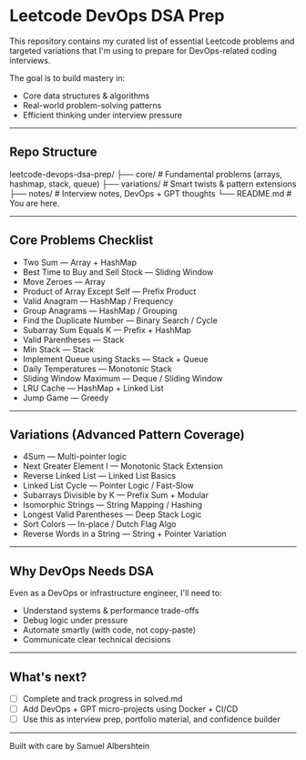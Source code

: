# Leetcode DevOps DSA Prep

This repository contains my curated list of essential Leetcode problems and targeted variations that I'm using to prepare for DevOps-related coding interviews.

The goal is to build mastery in:
- Core data structures & algorithms
- Real-world problem-solving patterns
- Efficient thinking under interview pressure

---

## Repo Structure

leetcode-devops-dsa-prep/
├── core/            # Fundamental problems (arrays, hashmap, stack, queue)
├── variations/      # Smart twists & pattern extensions
├── notes/           # Interview notes, DevOps + GPT thoughts
└── README.md        # You are here.

---

## Core Problems Checklist

- Two Sum — Array + HashMap 
- Best Time to Buy and Sell Stock — Sliding Window
- Move Zeroes — Array
- Product of Array Except Self — Prefix Product
- Valid Anagram — HashMap / Frequency
- Group Anagrams — HashMap / Grouping
- Find the Duplicate Number — Binary Search / Cycle
- Subarray Sum Equals K — Prefix + HashMap
- Valid Parentheses — Stack
- Min Stack — Stack
- Implement Queue using Stacks — Stack + Queue
- Daily Temperatures — Monotonic Stack
- Sliding Window Maximum — Deque / Sliding Window
- LRU Cache — HashMap + Linked List
- Jump Game — Greedy

---

## Variations (Advanced Pattern Coverage)

- 4Sum — Multi-pointer logic
- Next Greater Element I — Monotonic Stack Extension
- Reverse Linked List — Linked List Basics
- Linked List Cycle — Pointer Logic / Fast-Slow
- Subarrays Divisible by K — Prefix Sum + Modular
- Isomorphic Strings — String Mapping / Hashing
- Longest Valid Parentheses — Deep Stack Logic
- Sort Colors — In-place / Dutch Flag Algo
- Reverse Words in a String — String + Pointer Variation

---

## Why DevOps Needs DSA

Even as a DevOps or infrastructure engineer, I'll need to:
- Understand systems & performance trade-offs
- Debug logic under pressure
- Automate smartly (with code, not copy-paste)
- Communicate clear technical decisions

---

## What's next?

- [ ] Complete and track progress in solved.md
- [ ] Add DevOps + GPT micro-projects using Docker + CI/CD
- [ ] Use this as interview prep, portfolio material, and confidence builder

---

Built with care by Samuel Albershtein  
